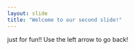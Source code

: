 ```yaml
---
layout: slide
title: "Welcome to our second slide!"
---
```


just for fun!!
Use the left arrow to go back!
